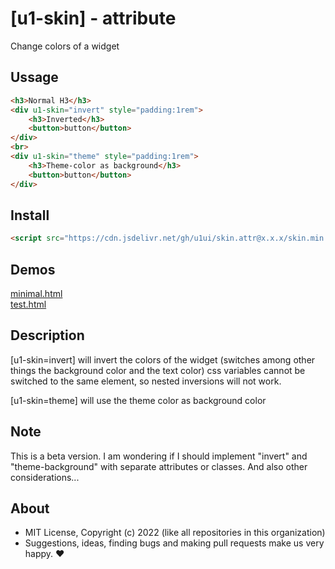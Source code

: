# [u1-skin] - attribute
Change colors of a widget

## Ussage

```html
<h3>Normal H3</h3>
<div u1-skin="invert" style="padding:1rem">
    <h3>Inverted</h3>
    <button>button</button>
</div>
<br>
<div u1-skin="theme" style="padding:1rem">
    <h3>Theme-color as background</h3>
    <button>button</button>
</div>
```

## Install

```html
<script src="https://cdn.jsdelivr.net/gh/u1ui/skin.attr@x.x.x/skin.min.js" type=module>
```

## Demos

[minimal.html](http://gcdn.li/u1ui/skin.attr@main/tests/minimal.html)  
[test.html](http://gcdn.li/u1ui/skin.attr@main/tests/test.html)  

## Description

[u1-skin=invert] will invert the colors of the widget (switches among other things the background color and the text color)
css variables cannot be switched to the same element, so nested inversions will not work.

[u1-skin=theme] will use the theme color as background color

## Note

This is a beta version. 
I am wondering if I should implement "invert" and "theme-background" with separate attributes or classes.
And also other considerations...

## About

- MIT License, Copyright (c) 2022 <u1> (like all repositories in this organization) <br>
- Suggestions, ideas, finding bugs and making pull requests make us very happy. ♥

